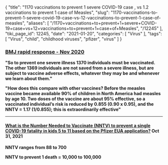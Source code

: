 {
    "title": "1170 vaccinations to prevent 1 severe COVID-19 case , vs 1.2 vaccinations to prevent 1 case of Measles",
    "slug": "1170-vaccinations-to-prevent-1-severe-covid-19-case-vs-12-vaccinations-to-prevent-1-case-of-measles",
    "aliases": [
        "/1170+vaccinations+to+prevent+1+severe+COVID-19+case+vs+12+vaccinations+to+prevent+1+case+of+Measles",
        "/12245"
    ],
    "tiki_page_id": 12245,
    "date": "2021-01-20",
    "categories": [
        "Virus"
    ],
    "tags": [
        "Virus",
        "child",
        "childhood viruses",
        "pfizer",
        "virus"
    ]
}


### [BMJ rapid response - Nov 2020](https://www.bmj.com/content/371/bmj.m4471/rr-0)

 **"So to prevent one severe illness 1370 individuals must be vaccinated. The other 1369 individuals are not saved from a severe illness, but are subject to vaccine adverse effects, whatever they may be and whenever we learn about them."** 

 **"How does this compare with other vaccines? Before the measles vaccine became available 90% of children in North America had measles by age 10. Two doses of the vaccine are about 95% effective, so a vaccinated individual’s risk is reduced by 0.855 (0.90 x 0.95), and the NNTV = 1.17 (1/0.855); this is extraordinarily effective"** 

---

#### [What is the Number Needed to Vaccinate (NNTV) to prevent a single COVID-19 fatality in kids 5 to 11 based on the Pfizer EUA application?](https://tobyrogers.substack.com/p/what-is-the-number-needed-to-vaccinate) Oct 31, 2021

 **NNTV ranges from 88 to 700** 

 **NNTV to prevent 1 death = 10,000 to 100,000**